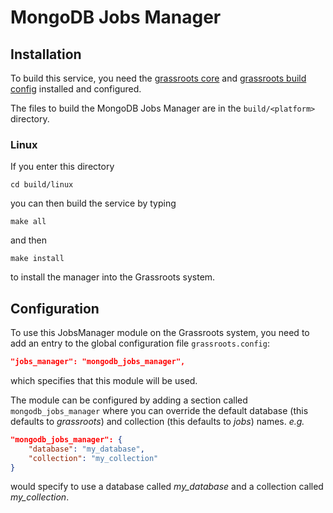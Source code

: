 ﻿# MongoDB Jobs Manager


## Installation

To build this service, you need the [grassroots core](https://github.com/TGAC/grassroots-core) and [grassroots build config](https://github.com/TGAC/grassroots-build-config) installed and configured. 

The files to build the MongoDB Jobs Manager are in the ```build/<platform>``` directory. 

### Linux

If you enter this directory 

```cd build/linux```

you can then build the service by typing

```make all```

and then 

```make install```

to install the manager into the Grassroots system.


## Configuration

To use this JobsManager module on the Grassroots system, you need to add an entry to the global configuration file ```grassroots.config```:

~~~.json
"jobs_manager": "mongodb_jobs_manager",
~~~

which specifies that this module will be used.

The module can be configured by adding a section called ```mongodb_jobs_manager``` where you can override the default database (this defaults to *grassroots*) and collection (this defaults to *jobs*) names. *e.g.*

~~~.json
"mongodb_jobs_manager": {
    "database": "my_database",
	"collection": "my_collection"
}	
~~~	

would specify to use a database called *my_database* and a collection called *my_collection*.

